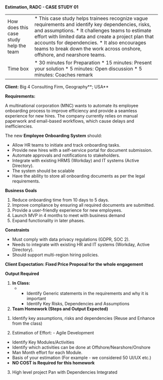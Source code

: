 **Estimation, RADC - CASE STUDY 01**

|  |  |
| --- | --- |
| How does this case study help the team | * This case study helps trainees recognize vague requirements and identify key dependencies, risks, and assumptions. * It challenges teams to estimate effort with limited data and create a project plan that accounts for dependencies. * It also encourages teams to break down the work across onshore, offshore, and nearshore teams. |
| Time box | * 30 minutes for Preparation * 15 minutes: Present your solution * 5 minutes: Open discussion * 5 minutes: Coaches remark |

**Client:** Big 4 Consulting Firm, Geography**; USA**

**Requirements:**

A multinational corporation (MNC) wants to automate its employee onboarding process to improve efficiency and provide a seamless experience for new hires. The company currently relies on manual paperwork and email-based workflows, which cause delays and inefficiencies.

The new **Employee Onboarding System** should:

* Allow HR teams to initiate and track onboarding tasks.
* Provide new hires with a self-service portal for document submission.
* Automate approvals and notifications to stakeholders.
* Integrate with existing HRMS (Workday) and IT systems (Active Directory).
* The system should be scalable
* Have the ability to store all onboarding documents as per the legal requirements.

**Business Goals**

1. Reduce onboarding time from 10 days to 5 days.
2. Improve compliance by ensuring all required documents are submitted.
3. Provide a user-friendly experience for new employees.
4. Launch MVP in 4 months to meet with business demand
5. Expand functionality in later phases.

**Constraints**

* Must comply with data privacy regulations (GDPR, SOC 2).
* Needs to integrate with existing HR and IT systems (Workday, Active Directory).
* Should support multi-region hiring policies.

**Client Expectation: Fixed Price Proposal for the whole engagement**

**Output Required**

1. **In Class:**
   * + Identify Generic statements in the requirements and why it is important
     + Identify Key Risks, Dependencies and Assumptions
2. **Team Homework (Steps and Output Expected)**

1) Identify key assumptions, risks and dependencies (Reuse and Enhance from the class)

2) Estimation of Effort: - Agile Development

* Identify Key Modules/Activities
* Identify which activities can be done at Offshore/Nearshore/Onshore
* Man Month effort for each Module.
* Basis of your estimation (For example - we considered 50 UI/UX etc.)
* **NO COST is Required for this homework**

3) High level project Pan with Dependencies Integrated